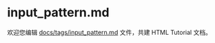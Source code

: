 input_pattern.md
===

欢迎您编辑 <a target="__blank" href="https://github.com/jaywcjlove/html-tutorial/blob/master/docs/tags/input_pattern.md">docs/tags/input_pattern.md</a> 文件，共建 HTML Tutorial 文档。